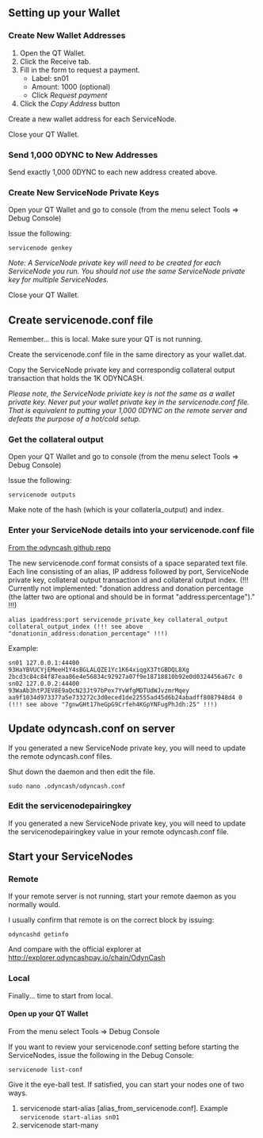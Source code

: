 ## Setting up your Wallet

### Create New Wallet Addresses

1. Open the QT Wallet.
2. Click the Receive tab.
3. Fill in the form to request a payment.
    * Label: sn01
    * Amount: 1000 (optional)
    * Click *Request payment*
5. Click the *Copy Address* button

Create a new wallet address for each ServiceNode.

Close your QT Wallet.

### Send 1,000 0DYNC to New Addresses

Send exactly 1,000 0DYNC to each new address created above.

### Create New ServiceNode Private Keys

Open your QT Wallet and go to console (from the menu select Tools => Debug Console)

Issue the following:

```servicenode genkey```

*Note: A ServiceNode private key will need to be created for each ServiceNode you run. You should not use the same ServiceNode private key for multiple ServiceNodes.*

Close your QT Wallet.

## <a name="servicenodeconf"></a>Create servicenode.conf file

Remember... this is local. Make sure your QT is not running.

Create the servicenode.conf file in the same directory as your wallet.dat.

Copy the ServiceNode private key and correspondig collateral output transaction that holds the 1K ODYNCASH.

*Please note, the ServiceNode priviate key is not the same as a wallet private key. Never put your wallet private key in the servicenode.conf file. That is equivalent to putting your 1,000 0DYNC on the remote server and defeats the purpose of a hot/cold setup.*

### Get the collateral output

Open your QT Wallet and go to console (from the menu select Tools => Debug Console)

Issue the following:

```servicenode outputs```

Make note of the hash (which is your collaterla_output) and index.

### Enter your ServiceNode details into your servicenode.conf file
[From the odyncash github repo](https://github.com/duality-solutions/odyncash/blob/master/doc/servicenode_conf.md)

The new servicenode.conf format consists of a space separated text file. Each line consisting of an alias, IP address followed by port, ServiceNode private key, collateral output transaction id and collateral output index.
(!!! Currently not implemented: "donation address and donation percentage (the latter two are optional and should be in format "address:percentage")." !!!)

```
alias ipaddress:port servicenode_private_key collateral_output collateral_output_index (!!! see above "donationin_address:donation_percentage" !!!)
```



Example:

```
sn01 127.0.0.1:44400 93HaYBVUCYjEMeeH1Y4sBGLALQZE1Yc1K64xiqgX37tGBDQL8Xg 2bcd3c84c84f87eaa86e4e56834c92927a07f9e18718810b92e0d0324456a67c 0
sn02 127.0.0.2:44400 93WaAb3htPJEV8E9aQcN23Jt97bPex7YvWfgMDTUdWJvzmrMqey aa9f1034d973377a5e733272c3d0eced1de22555ad45d6b24abadff8087948d4 0 (!!! see above "7gnwGHt17heGpG9Crfeh4KGpYNFugPhJdh:25" !!!)
```

## Update odyncash.conf on server

If you generated a new ServiceNode private key, you will need to update the remote odyncash.conf files.

Shut down the daemon and then edit the file.

```sudo nano .odyncash/odyncash.conf```

### Edit the servicenodepairingkey
If you generated a new ServiceNode private key, you will need to update the servicenodepairingkey value in your remote odyncash.conf file.

## Start your ServiceNodes

### Remote

If your remote server is not running, start your remote daemon as you normally would.

I usually confirm that remote is on the correct block by issuing:

```odyncashd getinfo```

And compare with the official explorer at http://explorer.odyncashpay.io/chain/OdynCash

### Local

Finally... time to start from local.

#### Open up your QT Wallet

From the menu select Tools => Debug Console

If you want to review your servicenode.conf setting before starting the ServiceNodes, issue the following in the Debug Console:

```servicenode list-conf```

Give it the eye-ball test. If satisfied, you can start your nodes one of two ways.

1. servicenode start-alias [alias_from_servicenode.conf]. Example ```servicenode start-alias sn01```
2. servicenode start-many
